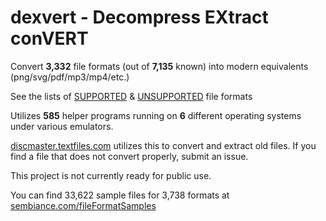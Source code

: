 # dexvert - **D**ecompress **EX**tract con**VERT**
Convert **3,332** file formats (out of **7,135** known) into modern equivalents (png/svg/pdf/mp3/mp4/etc.)

See the lists of [SUPPORTED](SUPPORTED.md) & [UNSUPPORTED](UNSUPPORTED.md) file formats

Utilizes **585** helper programs running on **6** different operating systems under various emulators.

[discmaster.textfiles.com](http://discmaster.textfiles.com/) utilizes this to convert and extract old files. If you find a file that does not convert properly, submit an issue.

This project is not currently ready for public use.

You can find 33,622 sample files for 3,738 formats at [sembiance.com/fileFormatSamples](https://sembiance.com/fileFormatSamples/)
